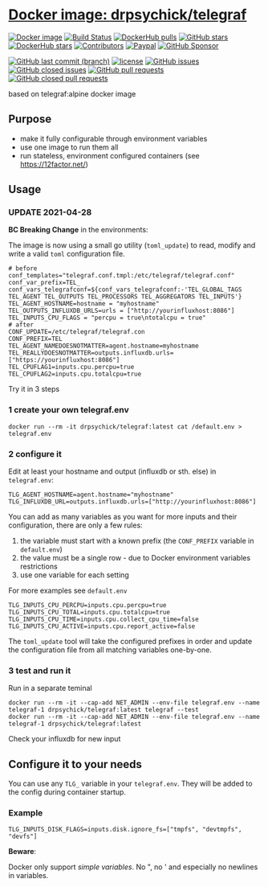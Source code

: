 # [Docker image: drpsychick/telegraf](https://hub.docker.com/r/drpsychick/telegraf/)

[![Docker image](https://img.shields.io/docker/image-size/drpsychick/telegraf?sort=date)](https://hub.docker.com/r/drpsychick/telegraf/tags)
[![Build Status](https://travis-ci.com/DrPsychick/docker-telegraf.svg?branch=master)](https://app.travis-ci.com/github/DrPsychick/docker-telegraf)
[![DockerHub pulls](https://img.shields.io/docker/pulls/drpsychick/telegraf.svg)](https://hub.docker.com/r/drpsychick/telegraf/)
[![GitHub stars](https://img.shields.io/github/stars/drpsychick/docker-telegraf.svg)](https://github.com/drpsychick/docker-telegraf)
[![DockerHub stars](https://img.shields.io/docker/stars/drpsychick/telegraf.svg)](https://hub.docker.com/r/drpsychick/telegraf/)
[![Contributors](https://img.shields.io/github/contributors/drpsychick/docker-telegraf.svg)](https://github.com/drpsychick/docker-telegraf/graphs/contributors)
[![Paypal](https://img.shields.io/badge/donate-paypal-00457c.svg?logo=paypal)](https://www.paypal.com/cgi-bin/webscr?cmd=_s-xclick&hosted_button_id=FTXDN7LCDWUEA&source=url)
[![GitHub Sponsor](https://img.shields.io/badge/github-sponsor-blue?logo=github)](https://github.com/sponsors/DrPsychick)

[![GitHub last commit (branch)](https://img.shields.io/github/last-commit/drpsychick/docker-telegraf/master.svg)](https://github.com/drpsychick/docker-telegraf)
[![license](https://img.shields.io/github/license/drpsychick/docker-telegraf.svg)](https://github.com/drpsychick/docker-telegraf/blob/master/LICENSE)
[![GitHub issues](https://img.shields.io/github/issues/drpsychick/docker-telegraf.svg)](https://github.com/drpsychick/docker-telegraf/issues)
[![GitHub closed issues](https://img.shields.io/github/issues-closed/drpsychick/docker-telegraf.svg)](https://github.com/drpsychick/docker-telegraf/issues?q=is%3Aissue+is%3Aclosed)
[![GitHub pull requests](https://img.shields.io/github/issues-pr/drpsychick/docker-telegraf.svg)](https://github.com/drpsychick/docker-telegraf/pulls)
[![GitHub closed pull requests](https://img.shields.io/github/issues-pr-closed/drpsychick/docker-telegraf.svg)](https://github.com/drpsychick/docker-telegraf/pulls?q=is%3Apr+is%3Aclosed)


based on telegraf:alpine docker image

## Purpose
* make it fully configurable through environment variables
* use one image to run them all
* run stateless, environment configured containers (see https://12factor.net/)

## Usage

### **UPDATE 2021-04-28**
**BC Breaking Change** in the environments:

The image is now using a small go utility (`toml_update`) to read, modify and write a valid `toml` configuration file.
```shell
# before
conf_templates="telegraf.conf.tmpl:/etc/telegraf/telegraf.conf"
conf_var_prefix=TEL_
conf_vars_telegrafconf=${conf_vars_telegrafconf:-'TEL_GLOBAL_TAGS TEL_AGENT TEL_OUTPUTS TEL_PROCESSORS TEL_AGGREGATORS TEL_INPUTS'}
TEL_AGENT_HOSTNAME=hostname = "myhostname"
TEL_OUTPUTS_INFLUXDB_URLS=urls = ["http://yourinfluxhost:8086"]
TEL_INPUTS_CPU_FLAGS = "percpu = true\ntotalcpu = true"
# after
CONF_UPDATE=/etc/telegraf/telegraf.con
CONF_PREFIX=TEL
TEL_AGENT_NAMEDOESNOTMATTER=agent.hostname=myhostname
TEL_REALLYDOESNOTMATTER=outputs.influxdb.urls=["https://yourinfluxhost:8086"]
TEL_CPUFLAG1=inputs.cpu.percpu=true
TEL_CPUFLAG2=inputs.cpu.totalcpu=true
```

Try it in 3 steps

### 1 create your own telegraf.env
```
docker run --rm -it drpsychick/telegraf:latest cat /default.env > telegraf.env
```

### 2 configure it
Edit at least your hostname and output (influxdb or sth. else) in `telegraf.env`:
```
TLG_AGENT_HOSTNAME=agent.hostname="myhostname"
TLG_INFLUXDB_URL=outputs.influxdb.urls=["http://yourinfluxhost:8086"]
```

You can add as many variables as you want for more inputs and their configuration, there are only a few rules:
1. the variable must start with a known prefix (the `CONF_PREFIX` variable in `default.env`) 
2. the value must be a single row - due to Docker environment variables restrictions
3. use one variable for each setting 

For more examples see `default.env`
```
TLG_INPUTS_CPU_PERCPU=inputs.cpu.percpu=true
TLG_INPUTS_CPU_TOTAL=inputs.cpu.totalcpu=true
TLG_INPUTS_CPU_TIME=inputs.cpu.collect_cpu_time=false
TLG_INPUTS_CPU_ACTIVE=inputs.cpu.report_active=false
```
The `toml_update` tool will take the configured prefixes in order and update the configuration file from all matching variables one-by-one.

### 3 test and run it
Run in a separate teminal
```
docker run --rm -it --cap-add NET_ADMIN --env-file telegraf.env --name telegraf-1 drpsychick/telegraf:latest telegraf --test
docker run --rm -it --cap-add NET_ADMIN --env-file telegraf.env --name telegraf-1 drpsychick/telegraf:latest
```

Check your influxdb for new input

## Configure it to your needs
You can use any `TLG_` variable in your `telegraf.env`. They will be added to the config during container startup.

### Example 
```
TLG_INPUTS_DISK_FLAGS=inputs.disk.ignore_fs=["tmpfs", "devtmpfs", "devfs"]
```

**Beware**:

Docker only support *simple variables*. No ", no ' and especially no newlines in variables.
